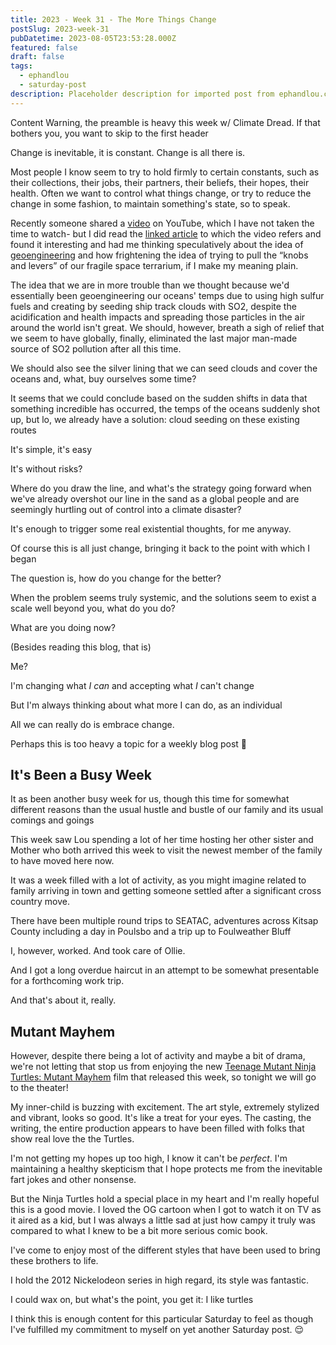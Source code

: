 ```yaml
---
title: 2023 - Week 31 - The More Things Change
postSlug: 2023-week-31
pubDatetime: 2023-08-05T23:53:28.000Z
featured: false
draft: false
tags:
  - ephandlou
  - saturday-post
description: Placeholder description for imported post from ephandlou.com
---
```


Content Warning, the preamble is heavy this week w/ Climate Dread. If that bothers you, you want to skip to the first header

Change is inevitable, it is constant. Change is all there is.

Most people I know seem to try to hold firmly to certain constants, such as their collections, their jobs, their partners, their beliefs, their hopes, their health. Often we want to control what things change, or try to reduce the change in some fashion, to maintain something's state, so to speak.

Recently someone shared a [video](https://youtu.be/dk8pwE3IByg) on YouTube, which I have not taken the time to watch- but I did read the [linked article](https://www.science.org/content/article/changing-clouds-unforeseen-test-geoengineering-fueling-record-ocean-warmth) to which the video refers and found it interesting and had me thinking speculatively about the idea of [geoengineering](https://en.m.wikipedia.org/wiki/Climate_engineering) and how frightening the idea of trying to pull the “knobs and levers” of our fragile space terrarium, if I make my meaning plain.

The idea that we are in more trouble than we thought because we'd essentially been geoengineering our oceans' temps due to using high sulfur fuels and creating by seeding ship track clouds with SO2, despite the acidification and health impacts and spreading those particles in the air around the world isn't great. We should, however, breath a sigh of relief that we seem to have globally, finally, eliminated the last major man-made source of SO2 pollution after all this time.

We should also see the silver lining that we can seed clouds and cover the oceans and, what, buy ourselves some time?

It seems that we could conclude based on the sudden shifts in data that something incredible has occurred, the temps of the oceans suddenly shot up, but lo, we already have a solution: cloud seeding on these existing routes

It's simple, it's easy

It's without risks?

Where do you draw the line, and what's the strategy going forward when we've already overshot our line in the sand as a global people and are seemingly hurtling out of control into a climate disaster?

It's enough to trigger some real existential thoughts, for me anyway.

Of course this is all just change, bringing it back to the point with which I began

The question is, how do you change for the better?

When the problem seems truly systemic, and the solutions seem to exist a scale well beyond you, what do you do?

What are you doing now?

(Besides reading this blog, that is)

Me?

I'm changing what _I can_ and accepting what _I_ can't change

But I'm always thinking about what more I can do, as an individual

All we can really do is embrace change.

Perhaps this is too heavy a topic for a weekly blog post 🤷

## It's Been a Busy Week

It as been another busy week for us, though this time for somewhat different reasons than the usual hustle and bustle of our family and its usual comings and goings

This week saw Lou spending a lot of her time hosting her other sister and Mother who both arrived this week to visit the newest member of the family to have moved here now.

It was a week filled with a lot of activity, as you might imagine related to family arriving in town and getting someone settled after a significant cross country move.

There have been multiple round trips to SEATAC, adventures across Kitsap County including a day in Poulsbo and a trip up to Foulweather Bluff

I, however, worked. And took care of Ollie.

And I got a long overdue haircut in an attempt to be somewhat presentable for a forthcoming work trip.

And that's about it, really.

## Mutant Mayhem

However, despite there being a lot of activity and maybe a bit of drama, we're not letting that stop us from enjoying the new [Teenage Mutant Ninja Turtles: Mutant Mayhem](https://www.imdb.com/title/tt8589698) film that released this week, so tonight we will go to the theater!

My inner-child is buzzing with excitement. The art style, extremely stylized and vibrant, looks so good. It's like a treat for your eyes. The casting, the writing, the entire production appears to have been filled with folks that show real love the the Turtles.

I'm not getting my hopes up too high, I know it can't be _perfect_. I'm maintaining a healthy skepticism that I hope protects me from the inevitable fart jokes and other nonsense.

But the Ninja Turtles hold a special place in my heart and I'm really hopeful this is a good movie. I loved the OG cartoon when I got to watch it on TV as it aired as a kid, but I was always a little sad at just how campy it truly was compared to what I knew to be a bit more serious comic book.

I've come to enjoy most of the different styles that have been used to bring these brothers to life.

I hold the 2012 Nickelodeon series in high regard, its style was fantastic.

I could wax on, but what's the point, you get it: I like turtles

I think this is enough content for this particular Saturday to feel as though I've fulfilled my commitment to myself on yet another Saturday post. 😌
